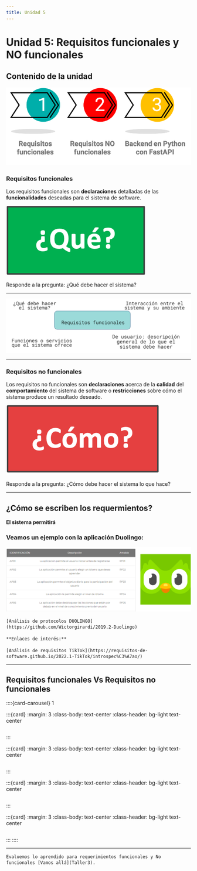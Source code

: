 ```yaml
---
title: Unidad 5
---
```

# Unidad 5: Requisitos funcionales y NO funcionales

## Contenido de la unidad

<img src="_static/images/contenidoU5.png"/>


### Requisitos funcionales

Los requisitos funcionales son **declaraciones** detalladas  de las **funcionalidades** deseadas para el sistema de  software.


<img src="_static/images/U4_22.png"/>

Responde a la pregunta: ¿Qué debe hacer el sistema?

---

<img src="_static/images/U4_23.png"/>

---

### Requisitos no funcionales

Los requisitos no funcionales son **declaraciones** acerca de  la **calidad** del **comportamiento** del sistema de software o  **restricciones** sobre cómo el sistema produce un resultado deseado.

<img src="_static/images/U4_24.png"/>

Responde a la pregunta: ¿Cómo debe hacer el sistema lo que hace?

---

## ¿Cómo se escriben los requermientos?

**El sistema permitirá <Verbo> <Objeto>** 

### Veamos un ejemplo con la aplicación Duolingo:

<img src="_static/images/U4_25.png"/>


```{note}
[Análisis de protocolos DUOLINGO](https://github.com/Wictorgirardi/2019.2-Duolingo) 

**Enlaces de interés:**

[Análisis de requisitos TikTok](https://requisitos-de-software.github.io/2022.1-TikTok/introspec%C3%A7ao/)

```

---

## Requisitos funcionales Vs Requisitos no funcionales

::::{card-carousel} 1

:::{card}
:margin: 3
:class-body: text-center
:class-header: bg-light text-center

```{image} _static/images/U4_26.png
```

:::

:::{card}
:margin: 3
:class-body: text-center
:class-header: bg-light text-center

```{image} _static/images/U4_27.png
```

:::

:::{card}
:margin: 3
:class-body: text-center
:class-header: bg-light text-center

```{image} _static/images/U4_28.png
```

:::

:::{card}
:margin: 3
:class-body: text-center
:class-header: bg-light text-center

```{image} _static/images/U4_29.png
```

:::
::::

---

```{important}
Evaluemos lo aprendido para requerimientos funcionales y No funcionales [Vamos allá](Taller3).
```